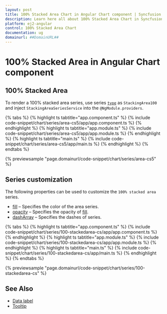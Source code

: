 ```yaml
---
layout: post
title: 100% Stacked Area Chart in Angular Chart component | Syncfusion
description: Learn here all about 100% Stacked Area Chart in Syncfusion Angular Chart component of Syncfusion Essential JS 2 and more.
platform: ej2-angular
control: 100% Stacked Area Chart
documentation: ug
domainurl: ##DomainURL##
---
```

# 100% Stacked Area in Angular Chart component

## 100% Stacked Area

To render a 100% stacked area series, use series [`type`](https://ej2.syncfusion.com/angular/documentation/api/chart/seriesDirective/#type) as `StackingArea100` and inject `StackingAreaSeriesService` into the `@NgModule.providers`.

{% tabs %}
{% highlight ts tabtitle="app.component.ts" %}
{% include code-snippet/chart/series/area-cs5/app/app.component.ts %}
{% endhighlight %}
{% highlight ts tabtitle="app.module.ts" %}
{% include code-snippet/chart/series/area-cs5/app/app.module.ts %}
{% endhighlight %}
{% highlight ts tabtitle="main.ts" %}
{% include code-snippet/chart/series/area-cs5/app/main.ts %}
{% endhighlight %}
{% endtabs %}

{% previewsample "page.domainurl/code-snippet/chart/series/area-cs5" %}

## Series customization

The following properties can be used to customize the `100% stacked area` series.

* [fill](https://ej2.syncfusion.com/angular/documentation/api/chart/seriesModel/#fill) – Specifies the color of the area series.
* [opacity](https://ej2.syncfusion.com/angular/documentation/api/chart/seriesModel/#opacity) – Specifies the opacity of [fill](https://ej2.syncfusion.com/angular/documentation/api/chart/seriesModel/#fill).
* [dashArray](https://ej2.syncfusion.com/angular/documentation/api/chart/seriesModel/#dasharray) – Specifies the dashes of series.

{% tabs %}
{% highlight ts tabtitle="app.component.ts" %}
{% include code-snippet/chart/series/100-stackedarea-cs/app/app.component.ts %}
{% endhighlight %}
{% highlight ts tabtitle="app.module.ts" %}
{% include code-snippet/chart/series/100-stackedarea-cs/app/app.module.ts %}
{% endhighlight %}
{% highlight ts tabtitle="main.ts" %}
{% include code-snippet/chart/series/100-stackedarea-cs/app/main.ts %}
{% endhighlight %}
{% endtabs %}

{% previewsample "page.domainurl/code-snippet/chart/series/100-stackedarea-cs" %}

## See Also

* [Data label](./data-labels/)
* [Tooltip](./tool-tip/)
